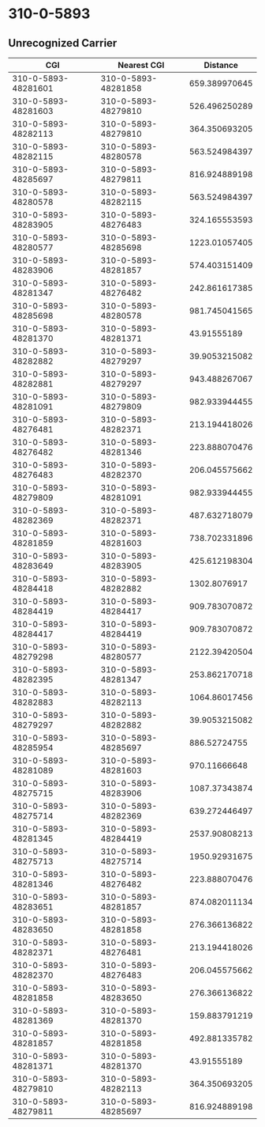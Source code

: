 # 310-0-5893
## Unrecognized Carrier


| CGI | Nearest CGI | Distance |
|-----|-------------|----------|
| 310-0-5893-48281601 | 310-0-5893-48281858 | 659.389970645 |
| 310-0-5893-48281603 | 310-0-5893-48279810 | 526.496250289 |
| 310-0-5893-48282113 | 310-0-5893-48279810 | 364.350693205 |
| 310-0-5893-48282115 | 310-0-5893-48280578 | 563.524984397 |
| 310-0-5893-48285697 | 310-0-5893-48279811 | 816.924889198 |
| 310-0-5893-48280578 | 310-0-5893-48282115 | 563.524984397 |
| 310-0-5893-48283905 | 310-0-5893-48276483 | 324.165553593 |
| 310-0-5893-48280577 | 310-0-5893-48285698 | 1223.01057405 |
| 310-0-5893-48283906 | 310-0-5893-48281857 | 574.403151409 |
| 310-0-5893-48281347 | 310-0-5893-48276482 | 242.861617385 |
| 310-0-5893-48285698 | 310-0-5893-48280578 | 981.745041565 |
| 310-0-5893-48281370 | 310-0-5893-48281371 | 43.91555189 |
| 310-0-5893-48282882 | 310-0-5893-48279297 | 39.9053215082 |
| 310-0-5893-48282881 | 310-0-5893-48279297 | 943.488267067 |
| 310-0-5893-48281091 | 310-0-5893-48279809 | 982.933944455 |
| 310-0-5893-48276481 | 310-0-5893-48282371 | 213.194418026 |
| 310-0-5893-48276482 | 310-0-5893-48281346 | 223.888070476 |
| 310-0-5893-48276483 | 310-0-5893-48282370 | 206.045575662 |
| 310-0-5893-48279809 | 310-0-5893-48281091 | 982.933944455 |
| 310-0-5893-48282369 | 310-0-5893-48282371 | 487.632718079 |
| 310-0-5893-48281859 | 310-0-5893-48281603 | 738.702331896 |
| 310-0-5893-48283649 | 310-0-5893-48283905 | 425.612198304 |
| 310-0-5893-48284418 | 310-0-5893-48282882 | 1302.8076917 |
| 310-0-5893-48284419 | 310-0-5893-48284417 | 909.783070872 |
| 310-0-5893-48284417 | 310-0-5893-48284419 | 909.783070872 |
| 310-0-5893-48279298 | 310-0-5893-48280577 | 2122.39420504 |
| 310-0-5893-48282395 | 310-0-5893-48281347 | 253.862170718 |
| 310-0-5893-48282883 | 310-0-5893-48282113 | 1064.86017456 |
| 310-0-5893-48279297 | 310-0-5893-48282882 | 39.9053215082 |
| 310-0-5893-48285954 | 310-0-5893-48285697 | 886.52724755 |
| 310-0-5893-48281089 | 310-0-5893-48281603 | 970.11666648 |
| 310-0-5893-48275715 | 310-0-5893-48283906 | 1087.37343874 |
| 310-0-5893-48275714 | 310-0-5893-48282369 | 639.272446497 |
| 310-0-5893-48281345 | 310-0-5893-48284419 | 2537.90808213 |
| 310-0-5893-48275713 | 310-0-5893-48275714 | 1950.92931675 |
| 310-0-5893-48281346 | 310-0-5893-48276482 | 223.888070476 |
| 310-0-5893-48283651 | 310-0-5893-48281857 | 874.082011134 |
| 310-0-5893-48283650 | 310-0-5893-48281858 | 276.366136822 |
| 310-0-5893-48282371 | 310-0-5893-48276481 | 213.194418026 |
| 310-0-5893-48282370 | 310-0-5893-48276483 | 206.045575662 |
| 310-0-5893-48281858 | 310-0-5893-48283650 | 276.366136822 |
| 310-0-5893-48281369 | 310-0-5893-48281370 | 159.883791219 |
| 310-0-5893-48281857 | 310-0-5893-48281858 | 492.881335782 |
| 310-0-5893-48281371 | 310-0-5893-48281370 | 43.91555189 |
| 310-0-5893-48279810 | 310-0-5893-48282113 | 364.350693205 |
| 310-0-5893-48279811 | 310-0-5893-48285697 | 816.924889198 |
